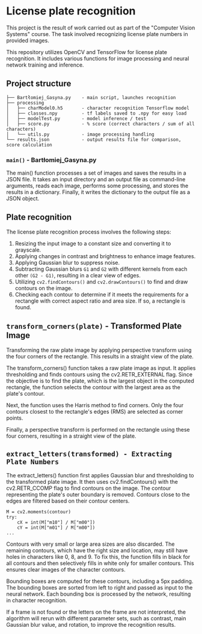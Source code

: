 # License plate recognition

This project is the result of work carried out as part of the "Computer Vision Systems" course. The task involved recognizing license plate numbers in provided images.

This repository utilizes OpenCV and TensorFlow for license plate recognition. It includes various functions for image processing and neural network training and inference.

## Project structure
    ├── Bartłomiej_Gasyna.py    - main script, launches recognition
    ├── processing
    │   ├── charModel0.h5       - character recognition Tensorflow model
    │   ├── classes.npy         - tf labels saved to .npy for easy load
    │   ├── modelTest.py        - model inference / test
    │   ├── score.py            - % score (correct characters / sum of all characters)
    │   └── utils.py            - image processing handling
    └── results.json            - output results file for comparison, score calculation

### `main()` - Bartłomiej_Gasyna.py

The main() function processes a set of images and saves the results in a JSON file. It takes an input directory and an output file as command-line arguments, reads each image, performs some processing, and stores the results in a dictionary. Finally, it writes the dictionary to the output file as a JSON object.

## Plate recognition


The license plate recognition process involves the following steps:

1. Resizing the input image to a constant size and converting it to grayscale.
2. Applying changes in contrast and brightness to enhance image features.
3. Applying Gaussian blur to suppress noise.
4. Subtracting Gaussian blurs `G1` and `G2` with different kernels from each other `(G2 - G1)`, resulting in a clear view of edges.
5. Utilizing `cv2.findContours()` and `cv2.drawContours()` to find and draw contours on the image.
6. Checking each contour to determine if it meets the requirements for a rectangle with correct aspect ratio and area size. If so, a rectangle is found.



## `transform_corners(plate)` - Transformed Plate Image

Transforming the raw plate image by applying perspective transform using the four corners of the rectangle. This results in a straight view of the plate.

The transform_corners() function takes a raw plate image as input. It applies thresholding and finds contours using the cv2.RETR_EXTERNAL flag. Since the objective is to find the plate, which is the largest object in the computed rectangle, the function selects the contour with the largest area as the plate's contour.

Next, the function uses the Harris method to find corners. Only the four contours closest to the rectangle's edges (RMS) are selected as corner points.

Finally, a perspective transform is performed on the rectangle using these four corners, resulting in a straight view of the plate.

## `extract_letters(transformed) - Extracting Plate Numbers`

The extract_letters() function first applies Gaussian blur and thresholding to the transformed plate image. It then uses cv2.findContours() with the cv2.RETR_CCOMP flag to find contours on the image. The contour representing the plate's outer boundary is removed. Contours close to the edges are filtered based on their contour centers.


    M = cv2.moments(contour)
    try:
        cX = int(M["m10"] / M["m00"])
        cY = int(M["m01"] / M["m00"])
    ...

Contours with very small or large area sizes are also discarded. The remaining contours, which have the right size and location, may still have holes in characters like 0, 8, and 9. To fix this, the function fills in black for all contours and then selectively fills in white only for smaller contours. This ensures clear images of the character contours.

Bounding boxes are computed for these contours, including a 5px padding. The bounding boxes are sorted from left to right and passed as input to the neural network. Each bounding box is processed by the network, resulting in character recognition.

If a frame is not found or the letters on the frame are not interpreted, the algorithm will rerun with different parameter sets, such as contrast, main Gaussian blur value, and rotation, to improve the recognition results.
